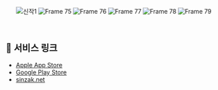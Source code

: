 
<div align="center">
  
![신작1](https://github.com/SINZAK/sinzak-ios/assets/98168685/022514dd-80a3-4f85-8b2c-29b98fa1b9d2)
![Frame 75](https://github.com/SINZAK/sinzak-ios/assets/98168685/c401508a-3b52-4b52-a5e0-d93e340dc521)
![Frame 76](https://github.com/SINZAK/sinzak-ios/assets/98168685/9714f9db-8c18-493a-b781-adf2c4798688)
![Frame 77](https://github.com/SINZAK/sinzak-ios/assets/98168685/a6ce28bb-6d9c-46d1-887c-49f142c07be9)
![Frame 78](https://github.com/SINZAK/sinzak-ios/assets/98168685/ac9e167b-1468-4541-91f5-838247ebab53)
![Frame 79](https://github.com/SINZAK/sinzak-ios/assets/98168685/333dc7bf-7ad2-4111-bace-3832a64806c1)
<!-- <a href="https://apps.apple.com/kr/app/%EC%8B%A0%EC%9E%91/id6449455462" style="display: inline-block; overflow: hidden; border-radius: 13px; width: 250px; height: 83px;"><img src="https://tools.applemediaservices.com/api/badges/download-on-the-app-store/black/en-US?size=250x83&amp" alt="Download on the App Store" style="border-radius: 13px; width: 250px; height: 83px;"></a> -->
</div>

<br>

## 🔗 서비스 링크
- [Apple App Store](https://apps.apple.com/kr/app/%EC%8B%A0%EC%9E%91/id6449455462)
- [Google Play Store](https://play.google.com/store/apps/details?id=io.sinzak.android&pli=1)
- [sinzak.net](https://sinzak.net/)
